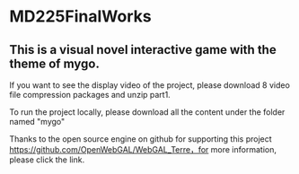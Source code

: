 # MD225FinalWorks
## This is a visual novel interactive game with the theme of mygo.
If you want to see the display video of the project, please download 8 video file compression packages and unzip part1.

To run the project locally, please download all the content under the folder named "mygo"

Thanks to the open source engine on github for supporting this project https://github.com/OpenWebGAL/WebGAL_Terre，for more information, please click the link.
